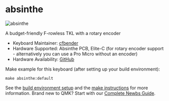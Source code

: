 # absinthe

![absinthe](https://i.imgur.com/fK215Tx.jpg)

A budget-friendly F-rowless TKL with a rotary encoder

* Keyboard Maintainer: [cfbender](https://cfbender.design)
* Hardware Supported: Absinthe PCB, Elite-C (for rotary encoder support - alternatively you can use a Pro Micro without an encoder)
* Hardware Availability: [GitHub](https://github.com/cfbender/keyboards/tree/master/absinthe)

Make example for this keyboard (after setting up your build environment):

    make absinthe:default

See the [build environment setup](https://docs.qmk.fm/#/getting_started_build_tools) and the [make instructions](https://docs.qmk.fm/#/getting_started_make_guide) for more information. Brand new to QMK? Start with our [Complete Newbs Guide](https://docs.qmk.fm/#/newbs).

